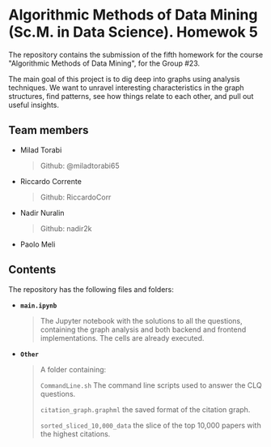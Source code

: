 # Algorithmic Methods of Data Mining (Sc.M. in Data Science). Homewok 5

The repository contains the submission of the fifth homework for the course "Algorithmic Methods of Data Mining", for the Group #23.

The main goal of this project is to dig deep into graphs using analysis techniques. We want to unravel interesting characteristics in the graph structures, find patterns, see how things relate to each other, and pull out useful insights.

## Team members
* Milad Torabi</p>
    > Github: @miladtorabi65
* Riccardo Corrente</p>
    > Github: RiccardoCorr
* Nadir Nuralin</p>
    > Github: nadir2k
* Paolo Meli
## Contents
The repository has the following files and folders:

* __`main.ipynb`__
    > The Jupyter notebook with the solutions to all the questions, containing the graph analysis and both backend and frontend implementations. The cells are already executed.
* __`Other`__
    > A folder containing:</p>
    >      `CommandLine.sh` The command line scripts used to answer the CLQ questions.</p>
    >     `citation_graph.graphml` the saved format of the citation graph.</p>
    >     `sorted_sliced_10,000_data` the slice of the top 10,000 papers with the highest citations.
